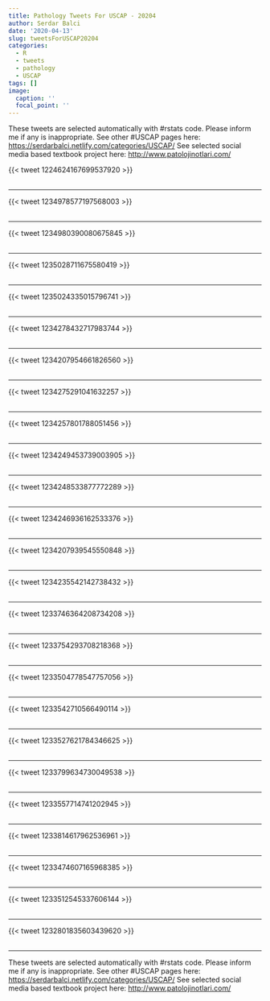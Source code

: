 ```yaml
---
title: Pathology Tweets For USCAP - 20204
author: Serdar Balci
date: '2020-04-13'
slug: tweetsForUSCAP20204
categories:
  - R
  - tweets
  - pathology
  - USCAP
tags: []
image:
  caption: ''
  focal_point: ''
---
```



These tweets are selected automatically with #rstats code. Please inform me if any is inappropriate.
See other #USCAP pages here: https://serdarbalci.netlify.com/categories/USCAP/ 
See selected social media based textbook project here: http://www.patolojinotlari.com/

{{< tweet 1224624167699537920 >}}
<br>
<br>
<hr>
{{< tweet 1234978577197568003 >}}
<br>
<br>
<hr>
{{< tweet 1234980390080675845 >}}
<br>
<br>
<hr>
{{< tweet 1235028711675580419 >}}
<br>
<br>
<hr>
{{< tweet 1235024335015796741 >}}
<br>
<br>
<hr>
{{< tweet 1234278432717983744 >}}
<br>
<br>
<hr>
{{< tweet 1234207954661826560 >}}
<br>
<br>
<hr>
{{< tweet 1234275291041632257 >}}
<br>
<br>
<hr>
{{< tweet 1234257801788051456 >}}
<br>
<br>
<hr>
{{< tweet 1234249453739003905 >}}
<br>
<br>
<hr>
{{< tweet 1234248533877772289 >}}
<br>
<br>
<hr>
{{< tweet 1234246936162533376 >}}
<br>
<br>
<hr>
{{< tweet 1234207939545550848 >}}
<br>
<br>
<hr>
{{< tweet 1234235542142738432 >}}
<br>
<br>
<hr>
{{< tweet 1233746364208734208 >}}
<br>
<br>
<hr>
{{< tweet 1233754293708218368 >}}
<br>
<br>
<hr>
{{< tweet 1233504778547757056 >}}
<br>
<br>
<hr>
{{< tweet 1233542710566490114 >}}
<br>
<br>
<hr>
{{< tweet 1233527621784346625 >}}
<br>
<br>
<hr>
{{< tweet 1233799634730049538 >}}
<br>
<br>
<hr>
{{< tweet 1233557714741202945 >}}
<br>
<br>
<hr>
{{< tweet 1233814617962536961 >}}
<br>
<br>
<hr>
{{< tweet 1233474607165968385 >}}
<br>
<br>
<hr>
{{< tweet 1233512545337606144 >}}
<br>
<br>
<hr>
{{< tweet 1232801835603439620 >}}
<br>
<br>
<hr>


These tweets are selected automatically with #rstats code. Please inform me if any is inappropriate.
See other #USCAP pages here: https://serdarbalci.netlify.com/categories/USCAP/ 
See selected social media based textbook project here: http://www.patolojinotlari.com/
